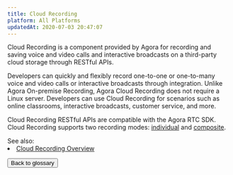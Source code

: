 ```yaml
---
title: Cloud Recording
platform: All Platforms
updatedAt: 2020-07-03 20:47:07
---
```

Cloud Recording is a component provided by Agora for recording and saving voice and video calls and interactive broadcasts on a third-party cloud storage through RESTful APIs.

Developers can quickly and flexibly record one-to-one or one-to-many voice and video calls or interactive broadcasts through integration. Unlike Agora On-premise Recording, Agora Cloud Recording does not require a Linux server. Developers can use Cloud Recording for scenarios such as online classrooms, interactive broadcasts, customer service, and more.

Cloud Recording RESTful APIs are compatible with the Agora RTC SDK. Cloud Recording supports two recording modes: [individual](https://docs.agora.io/en/cloud-recording/cloud_recording_individual_mode) and [composite](https://docs.agora.io/en/cloud-recording/cloud_recording_composite_mode).

<div class="alert info">See also:<li><a href="https://docs.agora.io/en/cloud-recording/product_cloud_recording">Cloud Recording Overview</a></li></div>

<a href="./terms"><button>Back to glossary</button></a>